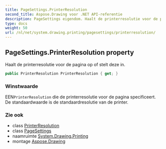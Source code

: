 ```yaml
---
title: PageSettings.PrinterResolution
second_title: Aspose.Drawing voor .NET API-referentie
description: PageSettings eigendom. Haalt de printerresolutie voor de pagina op of stelt deze in.
type: docs
weight: 50
url: /nl/net/system.drawing.printing/pagesettings/printerresolution/
---
```

## PageSettings.PrinterResolution property

Haalt de printerresolutie voor de pagina op of stelt deze in.

```csharp
public PrinterResolution PrinterResolution { get; }
```

### Winstwaarde

EEN`PrinterResolution` die de printerresolutie voor de pagina specificeert. De standaardwaarde is de standaardresolutie van de printer.

### Zie ook

* class [PrinterResolution](../../printerresolution/)
* class [PageSettings](../)
* naamruimte [System.Drawing.Printing](../../pagesettings/)
* montage [Aspose.Drawing](../../../)



